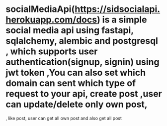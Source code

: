 # socialMediaApi(https://sidsocialapi.herokuapp.com/docs) is a simple social media api using fastapi, sqlalchemy, alembic and postgresql , which supports user authentication(signup, signin) using jwt token ,You can also set which domain can sent which type of request to your api, create post ,user can update/delete only own post,
, like post, user can get all own post and also get all post
